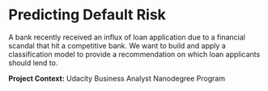 # Predicting Default Risk

A bank recently received an influx of loan application due to a financial scandal that hit a competitive bank. We want to build and apply a classification model to provide a recommendation on which loan applicants should lend to. 

**Project Context:** Udacity Business Analyst Nanodegree Program
